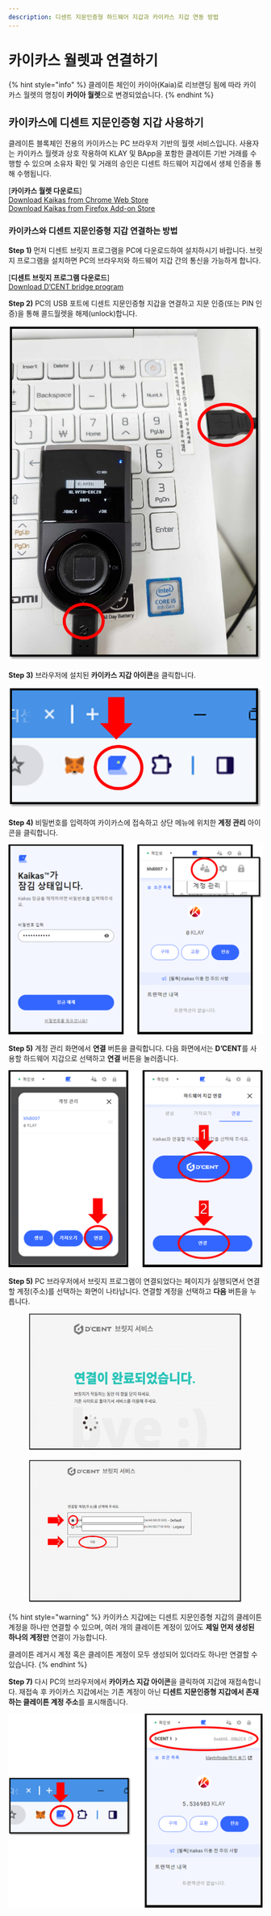 ```yaml
---
description: 디센트 지문인증형 하드웨어 지갑과 카이카스 지갑 연동 방법
---
```


# 카이카스 월렛과 연결하기

{% hint style="info" %}
클레이튼 체인이 카이아(Kaia)로 리브랜딩 됨에 따라 카이카스 월렛의 명칭이 **카이아 월렛**으로 변경되었습니다.
{% endhint %}

## 카이카스에 디센트 지문인증형 지갑 사용하기

클레이튼 블록체인 전용의 카이카스는 PC 브라우저 기반의 월렛 서비스입니다. 사용자는 카이카스 월렛과 상호 작용하여 KLAY 및 BApp을 포함한 클레이튼 기반 거래를 수행할 수 있으며 소유자 확인 및 거래의 승인은 디센트 하드웨어 지갑에서 생체 인증을 통해 수행됩니다.

\[**카이카스 월렛 다운로드**]\
[Download Kaikas from Chrome Web Store](https://chrome.google.com/webstore/detail/kaikas/jblndlipeogpafnldhgmapagcccfchpi?h)\
[Download Kaikas from Firefox Add-on Store](https://addons.mozilla.org/ko/firefox/addon/kaikas/?src=search)

### 카이카스와 디센트 지문인증형 지갑 연결하는 방법 &#x20;

**Step 1)** 먼저 디센트 브릿지 프로그램을 PC에 다운로드하여 설치하시기 바랍니다. 브릿지 프로그램을 설치하면 PC의 브라우저와 하드웨어 지갑 간의 통신을 가능하게 합니다.

\[**디센트 브릿지 프로그램 다운로드**]\
[Download D’CENT bridge program](https://bridge.dcentwallet.com/v2/download)

**Step 2)** PC의 USB 포트에 디센트 지문인증형 지갑을 연결하고 지문 인증(또는 PIN 인증)을 통해 콜드월렛을 해제(unlock)합니다.

<div align="left">

<img src="../.gitbook/assets/카이카스-01.png" alt="" width="559">

</div>

**Step 3)** 브라우저에 설치된 **카이카스 지갑 아이콘**을 클릭합니다.

<div align="left">

<img src="../.gitbook/assets/카이카스-02.png" alt="" width="557">

</div>

**Step 4)** 비밀번호를 입력하여 카이카스에 접속하고 상단 메뉴에 위치한 **계정 관리** 아이콘을 클릭합니다.

<div align="left">

<img src="../.gitbook/assets/카이카스-03.png" alt="">

</div>

**Step 5)** 계정 관리 화면에서 **연결** 버튼을 클릭합니다. 다음 화면에서는 **D’CENT**를 사용할 하드웨어 지갑으로 선택하고 **연결** 버튼을 눌러줍니다.

<div align="left">

<img src="../.gitbook/assets/카이카스-04.png" alt="">

</div>

**Step 5)** PC 브라우저에서 브릿지 프로그램이 연결되었다는 페이지가 실행되면서 연결할 계정(주소)를 선택하는 화면이 나타납니다. 연결할 계정을 선택하고 **다음** 버튼을 누릅니다.

<figure><img src="../.gitbook/assets/카이카스-05.png" alt=""><figcaption></figcaption></figure>

<figure><img src="../.gitbook/assets/카이카스-06.png" alt=""><figcaption></figcaption></figure>

{% hint style="warning" %}
카이카스 지갑에는 디센트 지문인증형 지갑의 클레이튼 계정을 하나만 연결할 수 있으며, 여러 개의 클레이튼 계정이 있어도 **제일 먼저 생성된 하나의 계정만** 연결이 가능합니다.

클레이튼 레거시 계정 혹은 클레이튼 계정이 모두 생성되어 있더라도 하나만 연결할 수 있습니다.
{% endhint %}

**Step 7)** 다시 PC의 브라우저에서 **카이카스 지갑 아이콘**을 클릭하여 지갑에 재접속합니다. 재접속 후 카이카스 지갑에서는 기존 계정이 아닌 **디센트 지문인증형 지갑에서 존재하는 클레이튼 계정 주소**를 표시해줍니다.

<div align="left">

<img src="../.gitbook/assets/카이카스-07.png" alt="">

</div>
